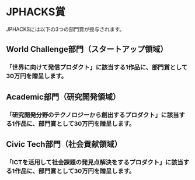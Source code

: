 # JPHACKS賞
JPHACKSには以下の3つの部門賞が授与されます。

## World Challenge部門（スタートアップ領域）
### 「世界に向けて発信プロダクト」に該当する1作品に、部門賞として30万円を贈呈します。

## Academic部門（研究開発領域）
### 「研究開発分野のテクノロジーから創出するプロダクト」に該当する1作品に、部門賞として30万円を贈呈します。

## Civic Tech部門（社会貢献領域）
### 「ICTを活用して社会課題の発見点解決をするプロダクト」に該当する1作品に、部門賞として30万円を贈呈します。
